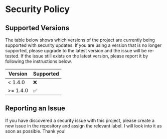 # Security Policy

## Supported Versions

The table below shows which versions of the project are currently being supported with security updates. If you are using a version that is no longer supported, please upgrade to the latest version and the issue will be re-tested. If the issue still exists on the latest version, please report it by following the instructions below.

| Version  | Supported          |
|----------|--------------------|
| < 1.4.0  | :x:                |
| >= 1.4.0 | :white_check_mark: |

## Reporting an Issue

If you have discovered a security issue with this project, please create a new issue in the repository and assign the relevant label. I will look into it as soon as possible. Thank you!
